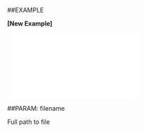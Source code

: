 
##EXAMPLE

**[New Example]**



![](..\..\Examples\vbs\ISOPicture.ReadFromFile.vb.txt)


##PARAM: filename

Full path to file

